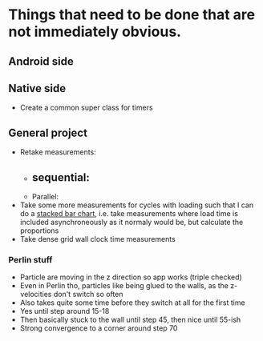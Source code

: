 # Things that need to be done that are not immediately obvious.

## Android side


## Native side
- Create a common super class for timers


## General project
- Retake measurements:
  - sequential:
    - 
  - Parallel:
- Take some more measurements for cycles with loading such that I can do a [stacked bar chart](https://matplotlib.org/stable/gallery/lines_bars_and_markers/bar_stacked.html), i.e. take measurements where load
time is included asynchroneously as it normaly would be, but calculate the proportions
- Take dense grid wall clock time measurements


### Perlin stuff
- Particle are moving in the z direction so app works (triple checked)
- Even in Perlin tho, particles like being glued to the walls, as the z-velocities don't switch so often
- Also takes quite some time before they switch at all for the first time
- Yes until step around 15-18
- Then basically stuck to the wall until step 45, then nice until 55-ish
- Strong convergence to a corner around step 70

